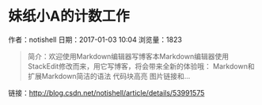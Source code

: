 # 妹纸小A的计数工作
作者：notishell
日期：2017-01-03 10:04
浏览量：1823
> 简介：欢迎使用Markdown编辑器写博客本Markdown编辑器使用StackEdit修改而来，用它写博客，将会带来全新的体验哦：
Markdown和扩展Markdown简洁的语法
代码块高亮
图片链接和...

 链接：http://blog.csdn.net/notishell/article/details/53991575
